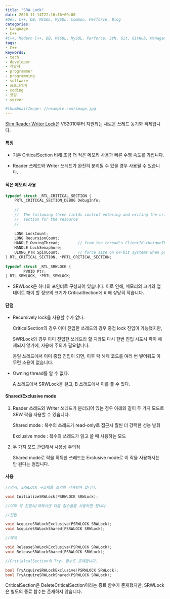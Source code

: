 ```yaml
---
title: "SRW Lock"
date: 2020-11-14T22:16:16+09:00
#Dev, C++, DB, MsSQL, MySQL, Common, Perforce, Blog
categories:
- Language
- C++
#C++, Modern C++, DB, MsSQL, MySQL, Perforce, SVN, Git, GitHub, Management, Blog, Hugo, Architecture
tags:
- C++
keywords:
- tech
- developer
- 개발자
- programmer
- programming
- software
- 프로그래머
- coding
- 코딩
- server

#thumbnailImage: //example.com/image.jpg
---
```


[Slim Reader Writer Lock](http://msdn.microsoft.com/ko-kr/library/windows/desktop/aa904937(v=vs.85).aspx)은 VS2010부터 지원되는 새로운 쓰레드 동기화 객체입니다.

<!--more-->

#### 특징

- 기존 CriticalSection 비해 조금 더 적은 메모리 사용과 빠른 수행 속도를 가집니다.

- Reader 쓰레드와 Writer 쓰레드가 완전히 분리될 수 있을 경우 사용될 수 있습니다.

  

#### 적은 메모리 사용

```c++
typedef struct _RTL_CRITICAL_SECTION {
    PRTL_CRITICAL_SECTION_DEBUG DebugInfo;
 
    //
    //  The following three fields control entering and exiting the critical
    //  section for the resource
    //
 
    LONG LockCount;
    LONG RecursionCount;
    HANDLE OwningThread;        // from the thread's ClientId->UniqueThread
    HANDLE LockSemaphore;
    ULONG_PTR SpinCount;        // force size on 64-bit systems when packed
} RTL_CRITICAL_SECTION, *PRTL_CRITICAL_SECTION;
 
typedef struct _RTL_SRWLOCK {                            
        PVOID Ptr;                                      
} RTL_SRWLOCK, *PRTL_SRWLOCK;
```

- SRWLock은 하나의 포인터로 구성되어 있습니다. 이로 인해, 메모리의 크기와 업데이트 해야 할 정보의 크기가 CriticalSection에 비해 상당히 작습니다.



#### 단점

- Recursively lock을 사용할 수가 없다.

  CriticalSection의 경우 이미 진입한 쓰레드의 경우 중첩 lock 진입이 가능했지만,

  SWRLock의 경우 이미 진입한 쓰레드라 할 지라도 다시 한번 진입 시도시 락이 해제되지 않기에, 사용에 주의가 필요합니다.

  동일 쓰레드에서 이미 중첩 진입이 되면, 이후 락 해제 코드를 여러 번 넣어둬도 아무런 소용이 없습니다.
  
- Owning thread를 알 수 없다.

  A 쓰레드에서 SRWLock을 걸고, B 쓰레드에서 이를 풀 수 있다.

  

#### Shared/Exclusive mode

1. Reader 쓰레드와 Writer 쓰레드가 분리되어 있는 경우 아래와 같이 두 가지 모드로 SRW 락을 사용할 수 있습니다.

   Shared mode : 복수의 쓰레드가 read-only로 접근시 훨씬 더 강력한 성능 발휘

   Exclusive mode : 복수의 쓰레드가 읽고 쓸 때 사용하는 모드

2. 두 가지 모드 관련해서 사용상 주의점

   Shared mode로 락을 획득한 쓰레드는 Exclusive mode로 이 락을 사용해서는 안 된다는 점입니다.

   

#### 사용

```c++
//먼저, SRWLOCK 구조체를 초기화 시켜줘야 합니다.

void InitializeSRWLock(PSRWLOCK SRWLock);

//이후 락 진입시/해제시엔 다음 함수들를 사용하면 됩니다.

//진입

void AcquireSRWLockExclusive(PSRWLOCK SRWLock);
void AcquireSRWLockShared(PSRWLOCK SRWLock);

//해제 

void ReleaseSRWLockExclusive(PSRWLOCK SRWLock);
void ReleaseSRWLockShared(PSRWLOCK SRWLock);

//CritialcalSection의 Try~ 함수도 존재합니다.

bool TryAcquireSRWLockExclusive(PSRWLOCK SRWLock);
bool TryAcquireSRWLockShared(PSRWLOCK SRWLock);
```

CriticalSection은 DeleteCriticalSection이라는 종료 함수가 존재했지만, SRWLock은 별도의 종료 함수는 존재하지 않습니다.